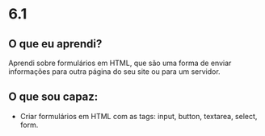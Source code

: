 # 6.1

## O que eu aprendi?
Aprendi sobre formulários em HTML, que são uma forma de enviar informações para outra página do seu site ou para um servidor.

## O que sou capaz:

* Criar formulários em HTML com as tags: input, button, textarea, select, form.
